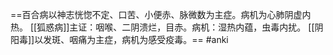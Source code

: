 ==百合病以神志恍惚不定、口苦、小便赤、脉微数为主症。病机为心肺阴虚内热。
[[狐惑病]]主证：咽喉、二阴溃烂，目赤。病机：湿热内蕴，虫毒内扰。
[[阴阳毒]]以发斑、咽痛为主症，病机为感受疫毒。== 
#anki
